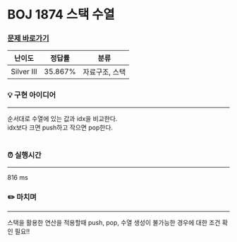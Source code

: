 # BOJ 1874 스택 수열
### [문제 바로가기](https://www.acmicpc.net/problem/1874)
| 난이도 | 정답률 | 분류 |
| ------ | ------ | ------ |
|  Silver III | 35.867% | 자료구조, 스택 |


### 💡 구현 아이디어
---
순서대로 수열에 있는 값과 idx을 비교한다.  <br/>
idx보다 크면 push하고 작으면 pop한다. <br/><br/>

### ⏰ 실행시간
---
816 ms

### ✏️ 마치며
---
스택을 활용한 연산을 적용할때 push, pop, 수열 생성이 불가능한 경우에 대한 조건 확인 필요!!
